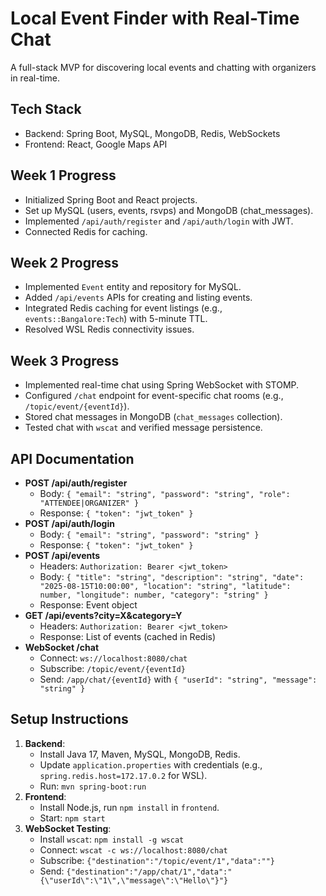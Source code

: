 # Local Event Finder with Real-Time Chat
A full-stack MVP for discovering local events and chatting with organizers in real-time.

## Tech Stack
- Backend: Spring Boot, MySQL, MongoDB, Redis, WebSockets
- Frontend: React, Google Maps API

## Week 1 Progress
- Initialized Spring Boot and React projects.
- Set up MySQL (users, events, rsvps) and MongoDB (chat_messages).
- Implemented `/api/auth/register` and `/api/auth/login` with JWT.
- Connected Redis for caching.

## Week 2 Progress
- Implemented `Event` entity and repository for MySQL.
- Added `/api/events` APIs for creating and listing events.
- Integrated Redis caching for event listings (e.g., `events::Bangalore:Tech`) with 5-minute TTL.
- Resolved WSL Redis connectivity issues.

## Week 3 Progress
- Implemented real-time chat using Spring WebSocket with STOMP.
- Configured `/chat` endpoint for event-specific chat rooms (e.g., `/topic/event/{eventId}`).
- Stored chat messages in MongoDB (`chat_messages` collection).
- Tested chat with `wscat` and verified message persistence.

## API Documentation
- **POST /api/auth/register**
  - Body: `{ "email": "string", "password": "string", "role": "ATTENDEE|ORGANIZER" }`
  - Response: `{ "token": "jwt_token" }`
- **POST /api/auth/login**
  - Body: `{ "email": "string", "password": "string" }`
  - Response: `{ "token": "jwt_token" }`
- **POST /api/events**
  - Headers: `Authorization: Bearer <jwt_token>`
  - Body: `{ "title": "string", "description": "string", "date": "2025-08-15T10:00:00", "location": "string", "latitude": number, "longitude": number, "category": "string" }`
  - Response: Event object
- **GET /api/events?city=X&category=Y**
  - Headers: `Authorization: Bearer <jwt_token>`
  - Response: List of events (cached in Redis)
- **WebSocket /chat**
  - Connect: `ws://localhost:8080/chat`
  - Subscribe: `/topic/event/{eventId}`
  - Send: `/app/chat/{eventId}` with `{ "userId": "string", "message": "string" }`

## Setup Instructions
1. **Backend**:
   - Install Java 17, Maven, MySQL, MongoDB, Redis.
   - Update `application.properties` with credentials (e.g., `spring.redis.host=172.17.0.2` for WSL).
   - Run: `mvn spring-boot:run`
2. **Frontend**:
   - Install Node.js, run `npm install` in `frontend`.
   - Start: `npm start`
3. **WebSocket Testing**:
   - Install `wscat`: `npm install -g wscat`
   - Connect: `wscat -c ws://localhost:8080/chat`
   - Subscribe: `{"destination":"/topic/event/1","data":""}`
   - Send: `{"destination":"/app/chat/1","data":"{\"userId\":\"1\",\"message\":\"Hello\"}"}`
